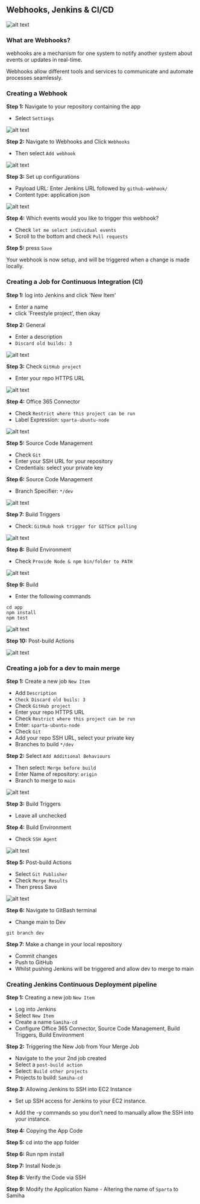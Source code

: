 ## Webhooks, Jenkins & CI/CD

![alt text](Images/diagram.png)

### What are Webhooks?

webhooks are a mechanism for one system to notify another system about events or updates in real-time. 

Webhooks allow different tools and services to communicate and automate processes seamlessly.

### Creating a Webhook

**Step 1:** Navigate to your repository containing the app
- Select `Settings`

![alt text](Images/settings.png)

**Step 2:** Navigate to Webhooks and Click `Webhooks`
- Then select `Add webhook`

![alt text](Images/webhook1.png)

**Step 3:** Set up configurations 

- Payload URL: Enter Jenkins URL followed by `github-webhook/`
- Content type: application json

![alt text](Images/pay.png)

**Step 4:** Which events would you like to trigger this webhook?
- Check `let me select individual events`
- Scroll to the bottom and check `Pull requests`

**Step 5:** press `Save`

Your webhook is now setup, and will be triggered when a change is made locally. 

### Creating a Job for Continuous Integration (CI)

**Step 1:** log into Jenkins and click 'New Item'
- Enter a name 
- click 'Freestyle project', then okay 

**Step 2:** General 
- Enter a description
- `Discard old builds: 3`

![alt text](Images/s3.png)

**Step 3:** Check `GitHub project`
- Enter your repo HTTPS URL

![alt text](Images/s4.png)

**Step 4:** Office 365 Connector 

- Check `Restrict where this project can be run`
- Label Expression: `sparta-ubuntu-node`

![alt text](Images/s5.png)

**Step 5:** Source Code Management
- Check `Git`
- Enter your SSH URL for your repository
- Credentials: select your private key 

**Step 6:** Source Code Management
- Branch Specifier: `*/dev`

![alt text](Images/s6.png)

**Step 7:** Build Triggers
- Check: `GitHub hook trigger for GITScm polling`

![alt text](Images/s7.png)

**Step 8:** Build Environment 
- Check `Provide Node & npm bin/folder to PATH`

![alt text](Images/s8.png)

**Step 9:** Build
- Enter the following commands 

```
cd app
npm install
npm test
```

![alt text](Images/commands.png)

**Step 10:** Post-build Actions

![alt text](Images/pba1.png)

### Creating a job for a dev to main merge 

**Step 1:** Create a new job `New Item`
- Add `Description`
- `Check Discard old buils: 3`
- Check `GitHub project`
- Enter your repo HTTPS URL
- Check `Restrict where this project can be run`
- Enter: `sparta-ubuntu-node`
- Check `Git`
- Add your repo SSH URL, select your private key
- Branches to build `*/dev`

**Step 2:** Select `Add Additional Behaviours`
- Then select: `Merge before build`
- Enter Name of repository: `origin`
- Branch to merge to `main`

![alt text](Images/merge.png)

**Step 3:** Build Triggers
- Leave all unchecked

**Step 4:** Build Environment
- Check `SSH Agent`

![alt text](Images/ssh.png)

**Step 5:** Post-build Actions
- Select `Git Publisher`
- Check `Merge Results`
- Then press Save

![alt text](Images/save.png)

**Step 6:** Navigate to GitBash terminal 
- Change main to Dev

```
git branch dev
```

**Step 7:** Make a change in your local repository
- Commit changes
- Push to GitHub
- Whilst pushing Jenkins will be triggered and allow dev to merge to main

### Creating Jenkins Continuous Deployment pipeline

**Step 1:** Creating a new job `New Item`
- Log into Jenkins 
- Select `New Item`
- Create a name `Samiha-cd`
- Configure Office 365 Connector, Source Code Management, Build Triggers, Build Environment

**Step 2:** Triggering the New Job from Your Merge Job
- Navigate to the your 2nd job created
- Select a `post-build action`
- Select: `Build other projects`
- Projects to build: `Samiha-cd`

**Step 3:** Allowing Jenkins to SSH into EC2 Instance

- Set up SSH access for Jenkins to your EC2 instance.

- Add the -y commands so you don’t need to manually allow the SSH into your instance.

**Step 4:** Copying the App Code

**Step 5:** cd into the app folder

**Step 6:** Run npm install

**Step 7:** Install Node.js

**Step 8:** Verify the Code via SSH

**Step 9:** Modify the Application Name - Altering the name of `Sparta` to Samiha


